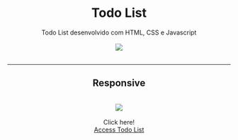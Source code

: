 <div align="center">
    <h1>
        Todo List
    </h1>
</div>
<div align="center" color="red">Todo List desenvolvido com HTML, CSS e Javascript</div>

<br>

<div align="center">
    <img  src="https://j.gifs.com/gpxVnZ.gif" >
</div>

<br>

<div align="center">
    <hr>
    <h2>Responsive</h2>
</div>

<br>

<div align="center">
    <img src="https://j.gifs.com/x6VN2E.gif">
</div>

<br>

<div align="center">Click here!</div>

<div align="center">
        <a href="https://kevinfigueira.github.io/To-do_Lists-Javascript/">Access Todo List</a>
</div>